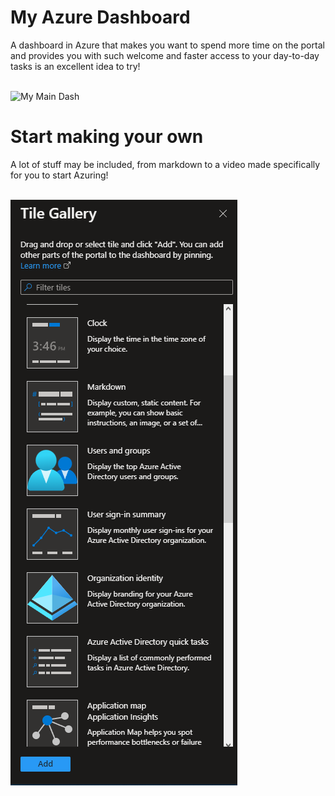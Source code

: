 # My Azure Dashboard
A dashboard in Azure that makes you want to spend more time on the portal and provides you with such welcome and faster access to your day-to-day tasks is an excellent idea to try!

<br>
<img src="obj/main—.gif" alt="My Main Dash"  />

<br>




# Start making your own
A lot of stuff may be included, from markdown to a video made specifically for you to start Azuring!

<br>
<img src=obj/gallery.PNG  />
